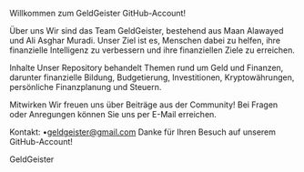 Willkommen zum GeldGeister GitHub-Account!

Über uns
Wir sind das Team GeldGeister, bestehend aus Maan Alawayed und Ali Asghar Muradi. Unser Ziel ist es, Menschen dabei zu helfen, ihre finanzielle Intelligenz zu verbessern und ihre finanziellen Ziele zu erreichen.

Inhalte
Unser Repository behandelt Themen rund um Geld und Finanzen, darunter finanzielle Bildung, Budgetierung, Investitionen, Kryptowährungen, persönliche Finanzplanung und Steuern.

Mitwirken
Wir freuen uns über Beiträge aus der Community! Bei Fragen oder Anregungen können Sie uns per E-Mail erreichen.

Kontakt: 
•geldgeister@gmail.com
Danke für Ihren Besuch auf unserem GitHub-Account!

GeldGeister
